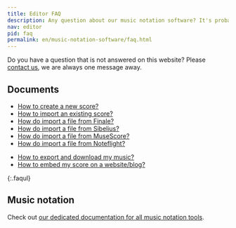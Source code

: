 ```yaml
---
title: Editor FAQ
description: Any question about our music notation software? It's probably in our FAQ
nav: editor
pid: faq
permalink: en/music-notation-software/faq.html
---
```


Do you have a question that is not answered on this website? Please [contact us](/help/support), we are always one message away.

## Documents

* [How to create a new score?](/help/en/music-notation-software/create-your-first-music-score.html)
* [How to import an existing score?](/help/en/music-notation-software/import.html)
* [How do import a file from Finale?](/help/en/music-notation-software/import-sheet-music-from-finale.html)
* [How do import a file from Sibelius?](/help/en/music-notation-software/import-sheet-music-from-sibelius.html)
* [How do import a file from MuseScore?](/help/en/music-notation-software/import-sheet-music-from-musescore.html)
* [How do import a file from Noteflight?](/help/en/music-notation-software/import-sheet-music-from-noteflight.html)
<!-- * [Can I import directly a score from Google Drive?]() -->
<!-- * [How to copy a score?]() -->
<!-- * [How to rename a score?]() -->
* [How to export and download my music?](/help/en/music-notation-software/print-export.html)
* [How to embed my score on a website/blog?](/help/en/music-notation-embed/getting-started.html)
<!-- * [How to delete a score?]() -->
{:.faqul}

## Music notation

Check out [our dedicated documentation for all music notation tools](/help/en/music-notation-software/notation-features.html).